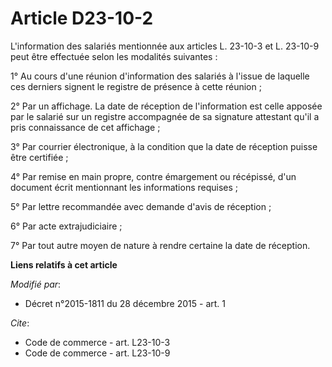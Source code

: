 # Article D23-10-2

L'information des salariés mentionnée aux articles L. 23-10-3 et L. 23-10-9 peut être effectuée selon les modalités
suivantes : 

1° Au cours d'une réunion d'information des salariés à l'issue de laquelle ces derniers signent le registre de présence à
cette réunion ; 

2° Par un affichage. La date de réception de l'information est celle apposée par le salarié sur un registre accompagnée de sa
signature attestant qu'il a pris connaissance de cet affichage ; 

3° Par courrier électronique, à la condition que la date de réception puisse être certifiée ; 

4° Par remise en main propre, contre émargement ou récépissé, d'un document écrit mentionnant les informations requises ; 

5° Par lettre recommandée avec demande d'avis de réception ; 

6° Par acte extrajudiciaire ; 

7° Par tout autre moyen de nature à rendre certaine la date de réception.

**Liens relatifs à cet article**

_Modifié par_:

  - Décret n°2015-1811 du 28 décembre 2015 - art. 1

_Cite_:

  - Code de commerce - art. L23-10-3
  - Code de commerce - art. L23-10-9
